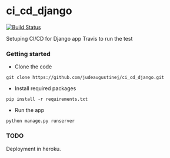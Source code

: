 # ci_cd_django
[![Build Status](https://travis-ci.org/judeaugustinej/ci_cd_django.svg?branch=master)](https://travis-ci.org/judeaugustinej/ci_cd_django)

Setuping CI/CD for Django app 
Travis to run the test

### Getting started
* Clone the code
```
git clone https://github.com/judeaugustinej/ci_cd_django.git
```
* Install required packages
```
pip install -r requirements.txt
```

* Run the app
```
python manage.py runserver
```

### TODO
Deployment in heroku.
